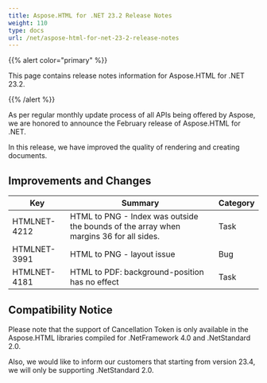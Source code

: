```yaml
---
title: Aspose.HTML for .NET 23.2 Release Notes
weight: 110
type: docs
url: /net/aspose-html-for-net-23-2-release-notes
---
```

{{% alert color="primary" %}} 

This page contains release notes information for Aspose.HTML for .NET 23.2.

{{% /alert %}} 

As per regular monthly update process of all APIs being offered by Aspose, we are honored to announce the February release of Aspose.HTML for .NET.

In this release, we have improved the quality of rendering and creating documents.

## **Improvements and Changes**

| **Key**      | **Summary**                                                                            | **Category** |
| ------------ | -------------------------------------------------------------------------------------- | ------------ |
| HTMLNET-4212 | HTML to PNG - Index was outside the bounds of the array when margins 36 for all sides. | Task         |
| HTMLNET-3991 | HTML to PNG - layout issue                                                             | Bug          |
| HTMLNET-4181 | HTML to PDF: background-position has no effect                                         | Task         |

## **Compatibility Notice**

Please note that the support of Cancellation Token is only available in the Aspose.HTML libraries compiled for .NetFramework 4.0 and .NetStandard 2.0.

Also, we would like to inform our customers that starting from version 23.4, we will only be supporting .NetStandard 2.0.
